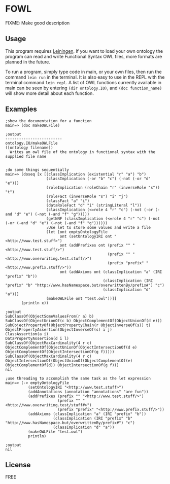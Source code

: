 # FOWL
FIXME: Make good description

## Usage
This program requires [Leiningen](https://leiningen.org/). If you want to load your own ontology the program can read and write Functional Syntax OWL files, more formats are planned in the future.

To run a program, simply type code in main, or your own files, then run the command `lein run` in the terminal. It is also easy to use in the REPL with the terminal command `lein repl`. A list of OWL functions currently available in main can be seen by entering `(dir ontology.IO)`, and `(doc function_name)` will show more detail about each function.

## Examples
```
;show the documentation for a function
main=> (doc makeOWLFile)

;output
-------------------------
ontology.IO/makeOWLFile
([ontology filename])
  Writes an owl file of the ontology in functional syntax with the supplied file name
  

;do some things sequentially
main=> (doseq [x [(classImplication (existential "r" "a") "b")
                  (classImplication (-or "b" "c") (-not (-or "d" "e")))
                  (roleImplication (roleChain "r" (inverseRole "s")) "t")
                  (roleFact (inverseRole "s") "i" "j")
                  (classFact "a" "i")
                  (dataRoleFact "d" "i" (stringLiteral "l"))
                  (classImplication (<=role 4 "r" "c") (-not (-or (-and "d" "e") (-not (-and "f" "g")))))
                  (getNNF (classImplication (<=role 4 "r" "c") (-not (-or (-and "d" "e") (-not (-and "f" "g"))))))
                  ;Use let to store some values and write a file
                  (let [ont emptyOntologyFile
                        ont (setOntologyIRI ont "<http://www.test.stuff>")
                        ont (addPrefixes ont (prefix "" "<http://www.test.stuff/>")
                                             (prefix "" "<http://www.overwriting.test.stuff/>")
                                             (prefix "prefix" "<http://www.prefix.stuff/>")) 
                        ont (addAxioms ont (classImplication "a" (IRI "prefix" "b"))
                                           (classImplication (IRI "prefix" "b" "http://www.hasNamespace.but/overwrittenBy/prefix#") "c")
                                           (classImplication "d" "a"))]
                  (makeOWLFile ont "test.owl"))]]
       (println x))

;output
SubClassOf(ObjectSomeValuesFrom(r a) b)
SubClassOf(ObjectUnionOf(c b) ObjectComplementOf(ObjectUnionOf(d e)))
SubObjectPropertyOf(ObjectPropertyChain(r ObjectInverseOf(s)) t)
ObjectPropertyAssertion(ObjectInverseOf(s) i j)
ClassAssertion(a i)
DataPropertyAssertion(d i l)
SubClassOf(ObjectMaxCardinality(4 r c) ObjectComplementOf(ObjectUnionOf(ObjectIntersectionOf(d e) ObjectComplementOf(ObjectIntersectionOf(g f)))))
SubClassOf(ObjectMaxCardinality(4 r c) ObjectIntersectionOf(ObjectUnionOf(ObjectComplementOf(e) ObjectComplementOf(d)) ObjectIntersectionOf(g f)))
nil

;use threading to accomplish the same task as the let expression
main=> (-> emptyOntologyFile
          (setOntologyIRI "<http://www.test.stuff>")
          (addAnnotations (annotation "annotations" "are fun"))
          (addPrefixes (prefix "" "<http://www.test.stuff/>")
                       (prefix "" "<http://www.overwriting.test/stuff#>")
                       (prefix "prefix" "<http://www.prefix.stuff/>"))
          (addAxioms (classImplication "a" (IRI "prefix" "b"))
                     (classImplication (IRI "prefix" "b" "http://www.hasNamespace.but/overwrittenBy/prefix#") "c")
                     (classImplication "d" "a"))
          (makeOWLFile "test.owl")
          println)

;output
nil
```

## License
FREE
